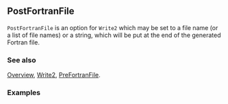 ## PostFortranFile

`PostFortranFile` is an option for `Write2` which may be set to a file name (or a list of file names) or a string,  which will be put at the end of the generated Fortran file.

### See also

[Overview](Extra/FeynCalc.md), [Write2](Write2.md), [PreFortranFile](PreFortranFile.md).

### Examples
